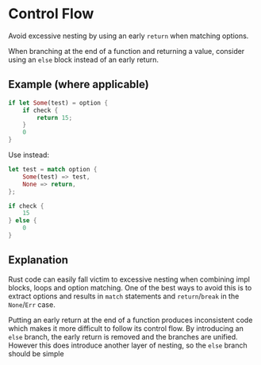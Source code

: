 # Control Flow

Avoid excessive nesting by using an early `return` when matching options.

When branching at the end of a function and returning a value, consider using an
`else` block instead of an early return.

## Example (where applicable)

```rust
if let Some(test) = option {
    if check {
        return 15;
    }
    0
}
```

Use instead:

```rust
let test = match option {
    Some(test) => test,
    None => return,
};

if check {
    15
} else {
    0
}
```

## Explanation

Rust code can easily fall victim to excessive nesting when combining impl
blocks, loops and option matching. One of the best ways to avoid this is to
extract options and results in `match` statements and `return`/`break` in the
`None`/`Err` case.

Putting an early return at the end of a function produces inconsistent code
which makes it more difficult to follow its control flow. By introducing an
`else` branch, the early return is removed and the branches are unified. However
this does introduce another layer of nesting, so the `else` branch should be
simple
